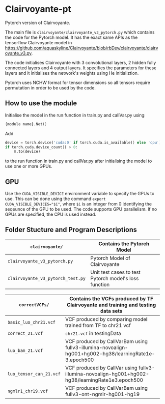 # Clairvoyante-pt
Pytorch version of Clairvoyante. 

The main file is `clairvoyante/clairvoyante_v3_pytorch.py` which contains the code for the Pytorch model. It has the exact same APIs as the tensorflow Clairvoyante model in https://github.com/aquaskyline/Clairvoyante/blob/rbDev/clairvoyante/clairvoyante_v3.py. 

The code initialises Clairvoyante with 3 convolutional layers, 2 hidden fully connected layers and 4 output layers. It 
specifies the parameters for these layers and it initialises the network's weights using He initializtion. 

Pytorch uses NCHW format for tensor dimensions so all tensors require permutation in order to be used by the code.

## How to use the module
Initialise the model in the run function in train.py and callVar.py using 
```python
{module name}.Net()
```

Add
```python
device = torch.device('cuda:0' if torch.cuda.is_available() else 'cpu')
if torch.cuda.device_count() > 0:
    m.to(device)
```
to the run function in train.py and callVar.py after initialising the model to use one or more GPUs.

## GPU
Use the `CUDA_VISIBLE_DEVICE` environment variable to specify the GPUs to use. This can be done using the command `export 
CUDA_VISIBLE_DEVICES="$i"`, where `$i` is an integer from 0 identifying the seqeunce of the GPU to be used. The code supports 
GPU parallelism. If no GPUs are specified, the CPU is used instead.

## Folder Stucture and Program Descriptions

`clairvoyante/` | Contains the Pytorch Model  
---|---
`clairvoyante_v3_pytorch.py` | Pytorch Model of Clairvoyante 
`clairvoyante_v3_pytorch_test.py` | Unit test cases to test Pytorch model's loss function 

`correctVCFs/` | Contains the VCFs produced by TF Clairvoyante and training and testing data sets 
---|---
`basic_luo_chr21.vcf` | VCF produced by comparing model trained from TF to chr21 vcf
`correct_21.vcf	` | `chr21.vcf` in testingData
`luo_bam_21.vcf` | VCF produced by CallVarBam using fullv3-illumina-novoalign-hg001+hg002-hg38/learningRate1e-3.epoch500
`luo_tensor_can_21.vcf` | VCF produced by CallVar using fullv3-illumina-novoalign-hg001+hg002-hg38/learningRate1e3.epoch500
`ngmlr1_chr19.vcf` | VCF produced by CallVarBam using fullv3-ont-ngmlr-hg001-hg19
